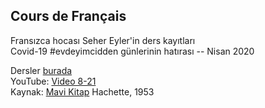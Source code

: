 ## Cours de Français

Fransızca hocası Seher Eyler'in ders kayıtları <br>
Covid-19 #evdeyimcidden günlerinin hatırası -- Nisan 2020

Dersler [burada](https://maeyler.github.io/FR)
<br>
YouTube: [Video 8-21](https://www.youtube.com/playlist?list=PLBDiqooDrrusEA_2qV3HiyulESxXZyNcd)
<br>
Kaynak: [Mavi Kitap](https://www.academia.edu/35338057/Gaston_Mauger_Cours_De_Langue_Et_De_Civilisation_Francaise_I._I_Hachette_I_Hachette) Hachette, 1953
<br>
